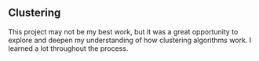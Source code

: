 ## Clustering

This project may not be my best work, but it was a great opportunity to explore and deepen my understanding of how clustering algorithms work. I learned a lot throughout the process.
